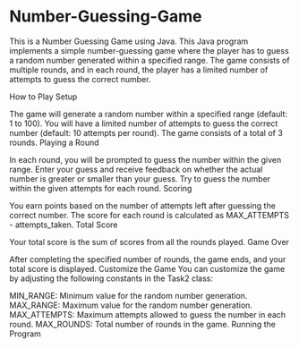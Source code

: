 # Number-Guessing-Game
This is a Number Guessing Game using Java.
This Java program implements a simple number-guessing game where the player has to guess a random number generated within a specified range. The game consists of multiple rounds, and in each round, the player has a limited number of attempts to guess the correct number.

How to Play
Setup

The game will generate a random number within a specified range (default: 1 to 100).
You will have a limited number of attempts to guess the correct number (default: 10 attempts per round).
The game consists of a total of 3 rounds.
Playing a Round

In each round, you will be prompted to guess the number within the given range.
Enter your guess and receive feedback on whether the actual number is greater or smaller than your guess.
Try to guess the number within the given attempts for each round.
Scoring

You earn points based on the number of attempts left after guessing the correct number.
The score for each round is calculated as MAX_ATTEMPTS - attempts_taken.
Total Score

Your total score is the sum of scores from all the rounds played.
Game Over

After completing the specified number of rounds, the game ends, and your total score is displayed.
Customize the Game
You can customize the game by adjusting the following constants in the Task2 class:

MIN_RANGE: Minimum value for the random number generation.
MAX_RANGE: Maximum value for the random number generation.
MAX_ATTEMPTS: Maximum attempts allowed to guess the number in each round.
MAX_ROUNDS: Total number of rounds in the game.
Running the Program
